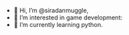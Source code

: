 - 👋 Hi, I’m @siradanmuggle, 
- 👀 I’m interested in game development:
- 🌱 I’m currently learning python.

